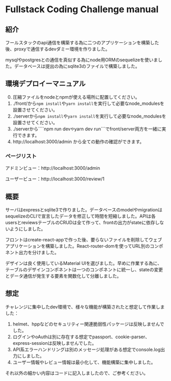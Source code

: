 # Fullstack Coding Challenge manual

## 紹介

フールスタックのapi通信を構築する為に二つのアプリケーションを構築した後、proxyで通信するdevダミー環境を作りました。

mysqlやpostgresとの通信を真似する為にnode用ORMのsequelizeを使いました。データベースは提出の為にsqlite3のファイルで構築しました。

## 環境デプロイーマニュアル

0. 圧縮ファイルをnodeとnpmが使える場所に配置してください。
1. ./front/から```npm install```や```yarn install```を実行して必要なnode_modulesを設置させてください。
2. ./serverから```npm install```や```yarn install```を実行して必要なnode_modulesを設置させてください。
3. ./serverから````npm run dev```や```yarn dev run```でfront/server両方を一緒に実行できます。
4. http://localhost:3000/admin から全ての動作の確認ができます。

### ページリスト

アドミンビュー：http://localhost:3000/admin

ユーザービュー：http://localhost:3000/review/1

## 概要

サーバはexpressとsqlite3で作りました。データベースのmodelやmigrationはsequelizeのCLIで宣言したデータを修正して時間を短縮しました。APIは各usersとreviewsテーブルのCRUDは全て作って、frontの出力がstateに依存しないようにしました。

フロントはcreate-react-appで作った後、要らないファイルを削除してウェブアプリケーションを構築しました。React-router-domを使ってURL別のコンポネント出力を分けました。

デザインは良く使用しているMaterial UIを選びました。早めに作業する為に、テーブルのデザインコンポネントは一つのコンポネントに統一し、stateの変更とデータ通信が発生する要素を関数化して分離しました。

## 想定

チャレンジに集中したdev環境で、様々な機能が構築されたと想定して作業しました：

1. helmet、hppなどのセキュリティー関連脆弱性パッケージは反映しませんでした。
2. ログインやoAuthは別に存在する想定でpassport、cookie-parser、express-sessionは反映しませんでした。
3. API系エラーハンドリングは別のメッセージ処理がある想定でconsole.log出力にしました。
4. ユーザー情報やレビュー情報は最小化して、機能構築に集中しました。

それ以外の細かい内容はコードに記入しましたので、ご参考ください。
